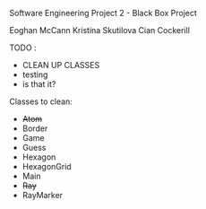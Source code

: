 Software Engineering Project 2 - Black Box Project

Eoghan McCann
Kristina Skutilova
Cian Cockerill


TODO :

- CLEAN UP CLASSES
- testing
- is that it?

Classes to clean:
- <s>Atom</s>
- Border
- Game
- Guess
- Hexagon
- HexagonGrid
- Main
- <s>Ray</s>
- RayMarker
